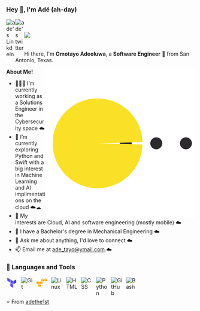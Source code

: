 <!-- <h3 title="hehehe"> Hi there! 👋</h3> -->

<!--
**** is a ✨ _special_ ✨ repository because its `README.md` (this file) appears on your GitHub profile.

Here are some ideas to get you started:

- 🔭 I’m currently working on ...
- 🌱 I’m currently learning ...
- 👯 I’m looking to collaborate on ...
- 🤔 I’m looking for help with ...
- 💬 Ask me about ...
- 📫 How to reach me: ...
- 😄 Pronouns: ...
- ⚡ Fun fact: ...
-->
<h3 title="hehehe"> Hey 👋, I'm Adé (ah-day)	</h3>

<a href="https://www.linkedin.com/in/adeoluwa-omotayo/">
  <img align="left" alt="ade's LinkdeIn" width="24px" src="https://cdn.jsdelivr.net/npm/simple-icons@v3/icons/linkedin.svg" />
</a>
<a href="https://twitter.com/ade_thefirst">
  <img align="left" alt="ade's twitter" width="24px" src="https://cdn.jsdelivr.net/npm/simple-icons@v3/icons/twitter.svg" />
</a>

<br>
<br>
<img src="https://komarev.com/ghpvc/?username=ZamranxD&color=blueviolet">
<br />
<br />

Hi there, I'm **Omotayo Adeoluwa**, a **Software Engineer** 🚀 from San Antonio, Texas.
 

  <img align="right" alt="GIF" src="https://raw.githubusercontent.com/Aniket965/Aniket965/master/pacman.svg?sanitize=true" />

**About Me!**

- 👨🏽‍💻 I’m currently working as a Solutions Engineer in the Cybersecurity space ☁️
- 🌱 I’m currently exploring Python and Swift with a big interest in Machine Learning and AI implimentations on the cloud ☁️☁ 
- 🤔 My interests are Cloud, AI and software engineering (mostly mobile) ☁️
- 💼 I have a Bachelor's degree in Mechanical Engineering ☁️
- 💬 Ask me about anything, I'd love to connect ☁️
- 📫 Email me at [ade_tayo@ymail.com](mailto:ade_tayo@ymail.com).☁️


### 🧰 Languages and Tools

<img align="left" alt="Java" width="30px" style="padding-right:10px;" src="https://github.com/devicons/devicon/blob/v2.15.1/icons/terraform/terraform-original.svg"/>

<img align="left" alt="Git" width="30px" style="padding-right:10px;" src="https://cdn.jsdelivr.net/gh/devicons/devicon/icons/git/git-original.svg" />
<img align="left" alt="Git" width="30px" style="padding-right:10px;" src="https://github.com/devicons/devicon/blob/v2.15.1/icons/amazonwebservices/amazonwebservices-original.svg" />
<img align="left" alt="Linux" width="30px" style="padding-right:10px;" src="https://cdn.jsdelivr.net/gh/devicons/devicon/icons/linux/linux-original.svg" />
<img align="left" alt="HTML" width="30px" style="padding-right:10px;" src="https://cdn.jsdelivr.net/gh/devicons/devicon/icons/html5/html5-plain.svg" />
<img align="left" alt="CSS" width="30px" style="padding-right:10px;" src="https://cdn.jsdelivr.net/gh/devicons/devicon/icons/css3/css3-plain.svg" />

<img align="left" alt="Python" width="30px" style="padding-right:10px;" src="https://cdn.jsdelivr.net/gh/devicons/devicon/icons/python/python-plain.svg" />

<img align="left" alt="GitHub" width="30px" style="padding-right:10px;" src="https://cdn.jsdelivr.net/gh/devicons/devicon/icons/github/github-original.svg" />

<img align="left" alt="Bash" width="30px" style="padding-right:10px;" src="https://cdn.jsdelivr.net/gh/devicons/devicon/icons/bash/bash-original.svg" />
<br />

#


⭐️ From [adethe1st](https://github.com/adethe1st)
